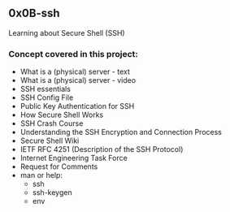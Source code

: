 ## 0x0B-ssh

Learning about Secure Shell (SSH)

### Concept covered in this project:
- What is a (physical) server - text
- What is a (physical) server - video
- SSH essentials
- SSH Config File
- Public Key Authentication for SSH
- How Secure Shell Works
- SSH Crash Course
- Understanding the SSH Encryption and Connection Process
- Secure Shell Wiki
- IETF RFC 4251 (Description of the SSH Protocol)
- Internet Engineering Task Force
- Request for Comments
- man or help:
	- ssh
	- ssh-keygen
	- env
